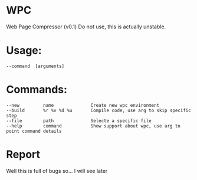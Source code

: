 # WPC
Web Page Compressor (v0.1)
Do not use, this is actually unstable.

# Usage:
    --command  [arguments]

# Commands:
    --new         name              Create new wpc environment
    --build       %r %v %d %u       Compile code, use arg to skip specific step
    --file        path              Selecte a specific file
    --help        command           Show support about wpc, use arg to point command details

# Report
Well this is full of bugs so... I will see later
